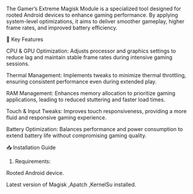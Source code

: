 The Gamer’s Extreme Magisk Module is a specialized tool designed for rooted Android devices to enhance gaming performance.  By applying system-level optimizations, it aims to deliver smoother gameplay, higher frame rates, and improved battery efficiency. 

🔧 Key Features

CPU & GPU Optimization: Adjusts processor and graphics settings to reduce lag and maintain stable frame rates during intensive gaming sessions. 

Thermal Management: Implements tweaks to minimize thermal throttling, ensuring consistent performance even during extended play. 

RAM Management: Enhances memory allocation to prioritize gaming applications, leading to reduced stuttering and faster load times. 

Touch & Input Tweaks: Improves touch responsiveness, providing a more fluid and responsive gaming experience. 

Battery Optimization: Balances performance and power consumption to extend battery life without compromising gaming quality. 


📥 Installation Guide

1. Requirements:

Rooted Android device.

Latest version of Magisk ,Apatch ,KernelSu installed. 
